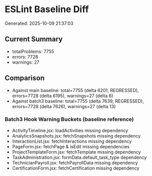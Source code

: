 ﻿# ESLint Baseline Diff
Generated: 2025-10-09 21:37:03

## Current Summary
- totalProblems: 7755
- errors: 7728
- warnings: 27

## Comparison
- Against main baseline: total=7755 (delta 6201, REGRESSED), errors=7728 (delta 6195), warnings=27 (delta 6)
- Against batch3 baseline: total=7755 (delta 7639, REGRESSED), errors=7728 (delta 7626), warnings=27 (delta 13)

### Batch3 Hook Warning Buckets (baseline reference)
- ActivityTimeline.jsx: loadActivities missing dependency
- AnalyticsSnapshots.jsx: fetchSnapshots missing dependency
- InteractionList.jsx: fetchInteractions missing dependency
- PageForm.jsx: fetchPage & isEdit missing dependencies
- ProjectTemplateForm.jsx: fetchTemplate missing dependency
- TaskAdministration.jsx: formData.default_task_type dependency
- TechnicianPayroll.jsx: fetchPayrollData missing dependency
- CertificationForm.jsx: fetchCertification missing dependency
